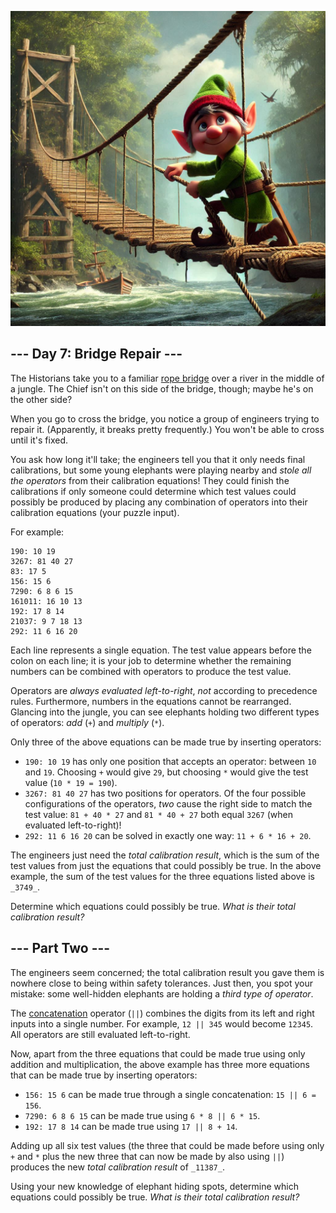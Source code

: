 ﻿<p align="center">
<img src="Day07.jpeg" style="width:540px" alt="Bridge Repair"/>
</p>


## --- Day 7: Bridge Repair ---

The Historians take you to a familiar  [rope bridge](https://adventofcode.com/2022/day/9)  over a river in the middle of a jungle. The Chief isn't on this side of the bridge, though; maybe he's on the other side?

When you go to cross the bridge, you notice a group of engineers trying to repair it. (Apparently, it breaks pretty frequently.) You won't be able to cross until it's fixed.

You ask how long it'll take; the engineers tell you that it only needs final calibrations, but some young elephants were playing nearby and  _stole all the operators_  from their calibration equations! They could finish the calibrations if only someone could determine which test values could possibly be produced by placing any combination of operators into their calibration equations (your puzzle input).

For example:

```
190: 10 19
3267: 81 40 27
83: 17 5
156: 15 6
7290: 6 8 6 15
161011: 16 10 13
192: 17 8 14
21037: 9 7 18 13
292: 11 6 16 20

```

Each line represents a single equation. The test value appears before the colon on each line; it is your job to determine whether the remaining numbers can be combined with operators to produce the test value.

Operators are  _always evaluated left-to-right_,  _not_  according to precedence rules. Furthermore, numbers in the equations cannot be rearranged. Glancing into the jungle, you can see elephants holding two different types of operators:  _add_  (`+`) and  _multiply_  (`*`).

Only three of the above equations can be made true by inserting operators:

-   `190: 10 19`  has only one position that accepts an operator: between  `10`  and  `19`. Choosing  `+`  would give  `29`, but choosing  `*`  would give the test value (`10 * 19 = 190`).
-   `3267: 81 40 27`  has two positions for operators. Of the four possible configurations of the operators,  _two_  cause the right side to match the test value:  `81 + 40 * 27`  and  `81 * 40 + 27`  both equal  `3267`  (when evaluated left-to-right)!
-   `292: 11 6 16 20`  can be solved in exactly one way:  `11 + 6 * 16 + 20`.

The engineers just need the  _total calibration result_, which is the sum of the test values from just the equations that could possibly be true. In the above example, the sum of the test values for the three equations listed above is  `_3749_`.

Determine which equations could possibly be true.  _What is their total calibration result?_

## --- Part Two ---

The engineers seem concerned; the total calibration result you gave them is nowhere close to being within safety tolerances. Just then, you spot your mistake: some well-hidden elephants are holding a  _third type of operator_.

The  [concatenation](https://en.wikipedia.org/wiki/Concatenation)  operator (`||`) combines the digits from its left and right inputs into a single number. For example,  `12 || 345`  would become  `12345`. All operators are still evaluated left-to-right.

Now, apart from the three equations that could be made true using only addition and multiplication, the above example has three more equations that can be made true by inserting operators:

-   `156: 15 6`  can be made true through a single concatenation:  `15 || 6 = 156`.
-   `7290: 6 8 6 15`  can be made true using  `6 * 8 || 6 * 15`.
-   `192: 17 8 14`  can be made true using  `17 || 8 + 14`.

Adding up all six test values (the three that could be made before using only  `+`  and  `*`  plus the new three that can now be made by also using  `||`) produces the new  _total calibration result_  of  `_11387_`.

Using your new knowledge of elephant hiding spots, determine which equations could possibly be true.  _What is their total calibration result?_